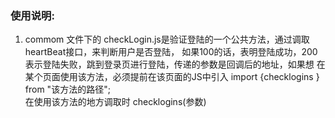 ### 使用说明:
1. commom 文件下的 checkLogin.js是验证登陆的一个公共方法，通过调取heartBeat接口，来判断用户是否登陆，
   如果100的话，表明登陆成功，200表示登陆失败，跳到登录页进行登陆，传递的参数是回调后的地址，如果想
   在某个页面使用该方法，必须提前在该页面的JS中引入  import {checklogins } from "该方法的路径";  
   在使用该方法的地方调取时 checklogins(参数)
